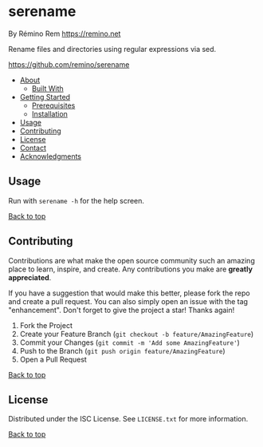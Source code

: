 serename
========

By Rémino Rem <https://remino.net>

Rename files and directories using regular expressions via sed.

<https://github.com/remino/serename>

- [About](#about)
	- [Built With](#built-with)
- [Getting Started](#getting-started)
	- [Prerequisites](#prerequisites)
	- [Installation](#installation)
- [Usage](#usage)
- [Contributing](#contributing)
- [License](#license)
- [Contact](#contact)
- [Acknowledgments](#acknowledgments)



## Usage

Run with `serename -h` for the help screen.

[Back to top](#serename)



## Contributing

Contributions are what make the open source community such an amazing place to learn, inspire, and create. Any contributions you make are **greatly appreciated**.

If you have a suggestion that would make this better, please fork the repo and create a pull request. You can also simply open an issue with the tag "enhancement".
Don't forget to give the project a star! Thanks again!

1. Fork the Project
2. Create your Feature Branch (`git checkout -b feature/AmazingFeature`)
3. Commit your Changes (`git commit -m 'Add some AmazingFeature'`)
4. Push to the Branch (`git push origin feature/AmazingFeature`)
5. Open a Pull Request

[Back to top](#serename)



## License

Distributed under the ISC License. See `LICENSE.txt` for more information.

[Back to top](#serename)
